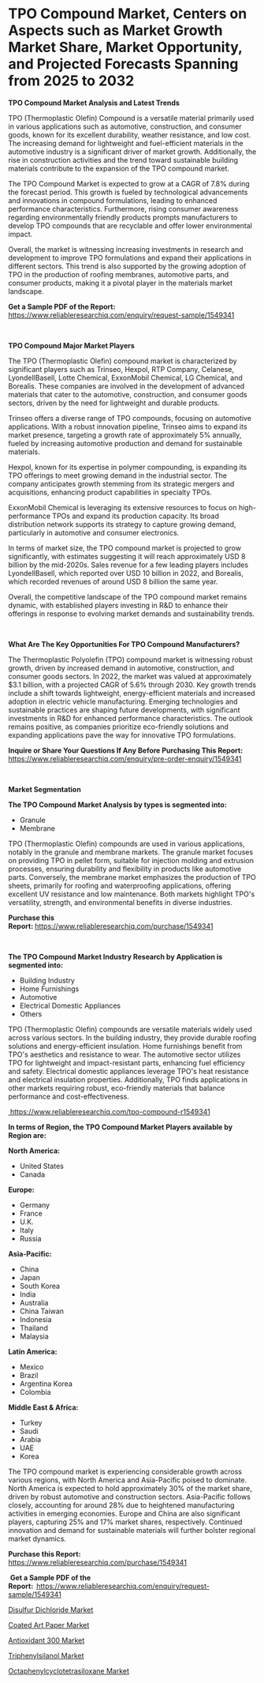 <p><h1>TPO Compound Market, Centers on Aspects such as Market Growth Market Share, Market Opportunity, and Projected Forecasts Spanning from 2025 to 2032</h1></p><p><strong>TPO Compound Market Analysis and Latest Trends</strong></p>
<p><p>TPO (Thermoplastic Olefin) Compound is a versatile material primarily used in various applications such as automotive, construction, and consumer goods, known for its excellent durability, weather resistance, and low cost. The increasing demand for lightweight and fuel-efficient materials in the automotive industry is a significant driver of market growth. Additionally, the rise in construction activities and the trend toward sustainable building materials contribute to the expansion of the TPO compound market.</p><p>The TPO Compound Market is expected to grow at a CAGR of 7.8% during the forecast period. This growth is fueled by technological advancements and innovations in compound formulations, leading to enhanced performance characteristics. Furthermore, rising consumer awareness regarding environmentally friendly products prompts manufacturers to develop TPO compounds that are recyclable and offer lower environmental impact.</p><p>Overall, the market is witnessing increasing investments in research and development to improve TPO formulations and expand their applications in different sectors. This trend is also supported by the growing adoption of TPO in the production of roofing membranes, automotive parts, and consumer products, making it a pivotal player in the materials market landscape.</p></p>
<p><strong>Get a Sample PDF of the Report:&nbsp;</strong> <a href="https://www.reliableresearchiq.com/enquiry/request-sample/1549341?utm_campaign=1170&utm_medium=2&utm_source=Github&utm_content=ia&utm_term=01042025&utm_id=tpo-compound">https://www.reliableresearchiq.com/enquiry/request-sample/1549341</a></p>
<p>&nbsp;</p>
<p><strong>TPO Compound Major Market Players</strong></p>
<p><p>The TPO (Thermoplastic Olefin) compound market is characterized by significant players such as Trinseo, Hexpol, RTP Company, Celanese, LyondellBasell, Lotte Chemical, ExxonMobil Chemical, LG Chemical, and Borealis. These companies are involved in the development of advanced materials that cater to the automotive, construction, and consumer goods sectors, driven by the need for lightweight and durable products.</p><p>Trinseo offers a diverse range of TPO compounds, focusing on automotive applications. With a robust innovation pipeline, Trinseo aims to expand its market presence, targeting a growth rate of approximately 5% annually, fueled by increasing automotive production and demand for sustainable materials. </p><p>Hexpol, known for its expertise in polymer compounding, is expanding its TPO offerings to meet growing demand in the industrial sector. The company anticipates growth stemming from its strategic mergers and acquisitions, enhancing product capabilities in specialty TPOs.</p><p>ExxonMobil Chemical is leveraging its extensive resources to focus on high-performance TPOs and expand its production capacity. Its broad distribution network supports its strategy to capture growing demand, particularly in automotive and consumer electronics.</p><p>In terms of market size, the TPO compound market is projected to grow significantly, with estimates suggesting it will reach approximately USD 8 billion by the mid-2020s. Sales revenue for a few leading players includes LyondellBasell, which reported over USD 10 billion in 2022, and Borealis, which recorded revenues of around USD 8 billion the same year. </p><p>Overall, the competitive landscape of the TPO compound market remains dynamic, with established players investing in R&D to enhance their offerings in response to evolving market demands and sustainability trends.</p></p>
<p>&nbsp;</p>
<p><strong>What Are The Key Opportunities For TPO Compound Manufacturers?</strong></p>
<p><p>The Thermoplastic Polyolefin (TPO) compound market is witnessing robust growth, driven by increased demand in automotive, construction, and consumer goods sectors. In 2022, the market was valued at approximately $3.1 billion, with a projected CAGR of 5.6% through 2030. Key growth trends include a shift towards lightweight, energy-efficient materials and increased adoption in electric vehicle manufacturing. Emerging technologies and sustainable practices are shaping future developments, with significant investments in R&D for enhanced performance characteristics. The outlook remains positive, as companies prioritize eco-friendly solutions and expanding applications pave the way for innovative TPO formulations.</p></p>
<p><strong>Inquire or Share Your Questions If Any Before Purchasing This Report:</strong> <a href="https://www.reliableresearchiq.com/enquiry/pre-order-enquiry/1549341?utm_campaign=1170&utm_medium=2&utm_source=Github&utm_content=ia&utm_term=01042025&utm_id=tpo-compound">https://www.reliableresearchiq.com/enquiry/pre-order-enquiry/1549341</a></p>
<p>&nbsp;</p>
<p><strong>Market Segmentation</strong></p>
<p><strong>The TPO Compound Market Analysis by types is segmented into:</strong></p>
<p><ul><li>Granule</li><li>Membrane</li></ul></p>
<p><p>TPO (Thermoplastic Olefin) compounds are used in various applications, notably in the granule and membrane markets. The granule market focuses on providing TPO in pellet form, suitable for injection molding and extrusion processes, ensuring durability and flexibility in products like automotive parts. Conversely, the membrane market emphasizes the production of TPO sheets, primarily for roofing and waterproofing applications, offering excellent UV resistance and low maintenance. Both markets highlight TPO's versatility, strength, and environmental benefits in diverse industries.</p></p>
<p><strong>Purchase this Report:&nbsp;</strong><a href="https://www.reliableresearchiq.com/purchase/1549341?utm_campaign=1170&utm_medium=2&utm_source=Github&utm_content=ia&utm_term=01042025&utm_id=tpo-compound">https://www.reliableresearchiq.com/purchase/1549341</a></p>
<p>&nbsp;</p>
<p><strong>The TPO Compound Market Industry Research by Application is segmented into:</strong></p>
<p><ul><li>Building Industry</li><li>Home Furnishings</li><li>Automotive</li><li>Electrical Domestic Appliances</li><li>Others</li></ul></p>
<p><p>TPO (Thermoplastic Olefin) compounds are versatile materials widely used across various sectors. In the building industry, they provide durable roofing solutions and energy-efficient insulation. Home furnishings benefit from TPO's aesthetics and resistance to wear. The automotive sector utilizes TPO for lightweight and impact-resistant parts, enhancing fuel efficiency and safety. Electrical domestic appliances leverage TPO's heat resistance and electrical insulation properties. Additionally, TPO finds applications in other markets requiring robust, eco-friendly materials that balance performance and cost-effectiveness.</p></p>
<p><a href="https://www.reliableresearchiq.com/tpo-compound-r1549341?utm_campaign=1170&utm_medium=2&utm_source=Github&utm_content=ia&utm_term=01042025&utm_id=tpo-compound">&nbsp;https://www.reliableresearchiq.com/tpo-compound-r1549341</a></p>
<p><strong>In terms of Region, the TPO Compound Market Players available by Region are:</strong></p>
<p>
    <p> <strong> North America: </strong>
        <ul>
            <li>United States</li>
            <li>Canada</li>
        </ul>
        </p> 
    <p> <strong> Europe: </strong>
        <ul>
            <li>Germany</li>
            <li>France</li>
            <li>U.K.</li>
            <li>Italy</li>
            <li>Russia</li>
        </ul>
        </p> 
    <p> <strong> Asia-Pacific: </strong>
        <ul>
            <li>China</li>
            <li>Japan</li>
            <li>South Korea</li>
            <li>India</li>
            <li>Australia</li>
            <li>China Taiwan</li>
            <li>Indonesia</li>
            <li>Thailand</li>
            <li>Malaysia</li>
        </ul>
        </p> 
    <p> <strong> Latin America: </strong>
        <ul>
            <li>Mexico</li>
            <li>Brazil</li>
            <li>Argentina Korea</li>
            <li>Colombia</li>
        </ul>
        </p> 
    <p> <strong> Middle East & Africa: </strong>
        <ul>
            <li>Turkey</li>
            <li>Saudi</li>
            <li>Arabia</li>
            <li>UAE</li>
            <li>Korea</li>
        </ul>
    </p>
    </p>
<p><p>The TPO compound market is experiencing considerable growth across various regions, with North America and Asia-Pacific poised to dominate. North America is expected to hold approximately 30% of the market share, driven by robust automotive and construction sectors. Asia-Pacific follows closely, accounting for around 28% due to heightened manufacturing activities in emerging economies. Europe and China are also significant players, capturing 25% and 17% market shares, respectively. Continued innovation and demand for sustainable materials will further bolster regional market dynamics.</p></p>
<p><strong>Purchase this Report: </strong><a href="https://www.reliableresearchiq.com/purchase/1549341?utm_campaign=1170&utm_medium=2&utm_source=Github&utm_content=ia&utm_term=01042025&utm_id=tpo-compound">https://www.reliableresearchiq.com/purchase/1549341</a></p>
<p>&nbsp;<strong>Get a Sample PDF of the Report:&nbsp;&nbsp;</strong><a href="https://www.reliableresearchiq.com/enquiry/request-sample/1549341?utm_campaign=1170&utm_medium=2&utm_source=Github&utm_content=ia&utm_term=01042025&utm_id=tpo-compound">https://www.reliableresearchiq.com/enquiry/request-sample/1549341</a></p>
<p><strong></strong></p>
<p><p><a href="https://github.com/kabotcaddoub/Market-Research-Report-List-1/blob/main/disulfur-dichloride-market.md?utm_campaign=1170&utm_medium=2&utm_source=Github&utm_content=ia&utm_term=01042025&utm_id=tpo-compound">Disulfur Dichloride Market</a></p><p><a href="https://github.com/kimomeifbnu26/Market-Research-Report-List-1/blob/main/coated-art-paper-market.md?utm_campaign=1170&utm_medium=2&utm_source=Github&utm_content=ia&utm_term=01042025&utm_id=tpo-compound">Coated Art Paper Market</a></p><p><a href="https://github.com/duskodazzi34/Market-Research-Report-List-1/blob/main/antioxidant-300-market.md?utm_campaign=1170&utm_medium=2&utm_source=Github&utm_content=ia&utm_term=01042025&utm_id=tpo-compound">Antioxidant 300 Market</a></p><p><a href="https://github.com/forttgoddym7/Market-Research-Report-List-1/blob/main/triphenylsilanol-market.md?utm_campaign=1170&utm_medium=2&utm_source=Github&utm_content=ia&utm_term=01042025&utm_id=tpo-compound">Triphenylsilanol Market</a></p><p><a href="https://github.com/daddskokenk4/Market-Research-Report-List-1/blob/main/octaphenylcyclotetrasiloxane-market.md?utm_campaign=1170&utm_medium=2&utm_source=Github&utm_content=ia&utm_term=01042025&utm_id=tpo-compound">Octaphenylcyclotetrasiloxane Market</a></p></p>